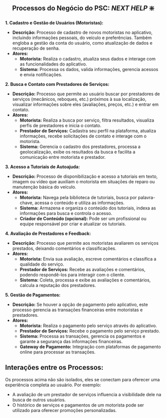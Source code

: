 <div align = "middle">  

## Processos do Negócio do PSC: *NEXT HELP* ❇️

</div>

**1. Cadastro e Gestão de Usuários (Motoristas):**

* **Descrição:** Processo de cadastro de novos motoristas no aplicativo, incluindo informações pessoais, do veículo e preferências. Também engloba a gestão da conta do usuário, como atualização de dados e recuperação de senha.
* **Atores:** 
    * **Motorista:**  Realiza o cadastro, atualiza seus dados e interage com as funcionalidades do aplicativo.
    * **Sistema:**  Processa os dados, valida informações, gerencia acessos e envia notificações.

**2. Busca e Contato com Prestadores de Serviços:**

* **Descrição:** Processo que permite ao usuário buscar por prestadores de serviços (mecânicos, reboques, etc.)  próximos à sua localização, visualizar informações sobre eles (avaliações, preços, etc.) e entrar em contato.
* **Atores:** 
    * **Motorista:**  Realiza a busca por serviço, filtra resultados,  visualiza perfis de prestadores e inicia o contato.
    * **Prestador de Serviços:**  Cadastra seu perfil na plataforma, atualiza informações, recebe solicitações de contato e interage com o motorista.
    * **Sistema:** Gerencia o cadastro dos prestadores,  processa a geolocalização, exibe os resultados da busca e facilita a comunicação entre motorista e prestador.

**3. Acesso a Tutoriais de Autoajuda:**

* **Descrição:**  Processo de disponibilização e acesso a tutoriais em texto, imagem ou vídeo que auxiliam o motorista em situações de reparo ou manutenção básica do veículo.
* **Atores:** 
    * **Motorista:**  Navega pela biblioteca de tutoriais, busca por palavra-chave, acessa o conteúdo e utiliza as informações.
    * **Sistema:**  Armazena e organiza o conteúdo dos tutoriais,  indexa as informações para busca e  controla o acesso.
    * **Criador de Conteúdo (opcional):**  Pode ser  um profissional  ou equipe responsável por criar e atualizar os tutoriais.

**4. Avaliação de Prestadores e Feedback:**

* **Descrição:**  Processo que permite aos motoristas avaliarem os serviços prestados,  deixando comentários e classificações. 
* **Atores:**
    * **Motorista:**  Envia sua avaliação, escreve comentários e classifica a qualidade do serviço.
    * **Prestador de Serviços:**  Recebe as avaliações e comentários, podendo respondê-los para interagir com o cliente.
    * **Sistema:**  Coleta, processa e exibe as avaliações e comentários, calcula a  reputação dos prestadores.

**5. Gestão de Pagamentos:**

* **Descrição:**  Se houver a opção de pagamento pelo aplicativo, este processo gerencia as transações financeiras entre motoristas e prestadores.
* **Atores:**
    * **Motorista:**  Realiza o pagamento pelo serviço através do aplicativo.
    * **Prestador de Serviços:**  Recebe o pagamento pelo serviço prestado.
    * **Sistema:**  Processa as transações, gerencia os pagamentos e garante a segurança das informações financeiras.
    * **Gateway de Pagamento:**  Integração com plataformas de pagamento online para processar as transações.


## Interações entre os Processos:

Os processos acima não são isolados, eles se conectam para oferecer uma experiência completa ao usuário. Por exemplo:

* A avaliação de um prestador de serviços influencia a visibilidade dele na busca de outros usuários.
* O histórico de serviços e pagamentos de um motorista pode ser utilizado para oferecer promoções personalizadas.
